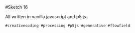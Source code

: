 #Sketch 16

All written in vanilla javascript and p5.js.

`#creativecoding #processing #p5js #generative #flowfield`